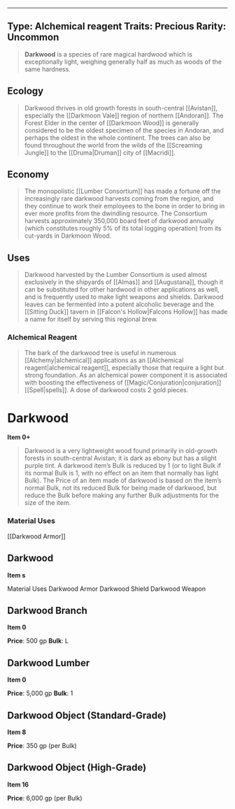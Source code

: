 
---
Type: Alchemical reagent
Traits: Precious
Rarity: Uncommon
---


> **Darkwood** is a species of rare magical hardwood which is exceptionally light, weighing generally half as much as woods of the same hardness.



## Ecology

> Darkwood thrives in old growth forests in south-central [[Avistan]], especially the [[Darkmoon Vale]] region of northern [[Andoran]]. The Forest Elder in the center of [[Darkmoon Wood]] is generally considered to be the oldest specimen of the species in Andoran, and perhaps the oldest in the whole continent. The trees can also be found throughout the world from the wilds of the [[Screaming Jungle]] to the [[Druma|Druman]] city of [[Macridi]].


## Economy

> The monopolistic [[Lumber Consortium]] has made a fortune off the increasingly rare darkwood harvests coming from the region, and they continue to work their employees to the bone in order to bring in ever more profits from the dwindling resource. The Consortium harvests approximately 350,000 board feet of darkwood annually (which constitutes roughly 5% of its total logging operation) from its cut-yards in Darkmoon Wood.


## Uses

> Darkwood harvested by the Lumber Consortium is used almost exclusively in the shipyards of [[Almas]] and [[Augustana]], though it can be substituted for other hardwood in other applications as well, and is frequently used to make light weapons and shields. Darkwood leaves can be fermented into a potent alcoholic beverage and the [[Sitting Duck]] tavern in [[Falcon's Hollow|Falcons Hollow]] has made a name for itself by serving this regional brew.


### Alchemical Reagent

> The bark of the darkwood tree is useful in numerous [[Alchemy|alchemical]] applications as an [[Alchemical reagent|alchemical reagent]], especially those that require a light but strong foundation. As an alchemical power component it is associated with boosting the effectiveness of [[Magic/Conjuration|conjuration]] [[Spell|spells]]. A dose of darkwood costs 2 gold pieces.








# Darkwood

**Item 0+**

> Darkwood is a very lightweight wood found primarily in old-growth forests in south-central Avistan; it is dark as ebony but has a slight purple tint. A darkwood item’s Bulk is reduced by 1 (or to light Bulk if its normal Bulk is 1, with no effect on an item that normally has light Bulk). The Price of an item made of darkwood is based on the item’s normal Bulk, not its reduced Bulk for being made of darkwood, but reduce the Bulk before making any further Bulk adjustments for the size of the item.

### Material Uses

[[Darkwood Armor]]

## Darkwood

**Item s**

Material Uses
Darkwood Armor
Darkwood Shield
Darkwood Weapon

## Darkwood Branch

**Item 0**

**Price**: 500 gp
**Bulk**: L

## Darkwood Lumber

**Item 0**

**Price**: 5,000 gp
**Bulk**: 1

## Darkwood Object (Standard-Grade)

**Item 8**

**Price**: 350 gp (per Bulk)

## Darkwood Object (High-Grade)

**Item 16**

**Price**: 6,000 gp (per Bulk)
